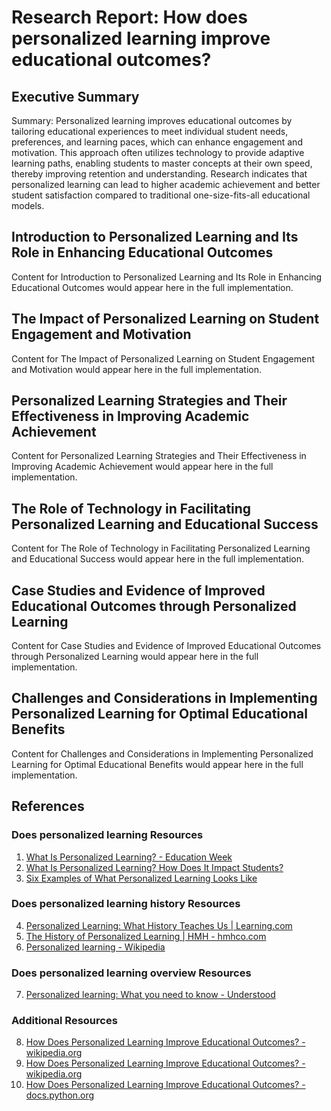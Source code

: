 # Research Report: How does personalized learning improve educational outcomes?

## Executive Summary

Summary: Personalized learning improves educational outcomes by tailoring educational experiences to meet individual student needs, preferences, and learning paces, which can enhance engagement and motivation. This approach often utilizes technology to provide adaptive learning paths, enabling students to master concepts at their own speed, thereby improving retention and understanding. Research indicates that personalized learning can lead to higher academic achievement and better student satisfaction compared to traditional one-size-fits-all educational models.

## Introduction to Personalized Learning and Its Role in Enhancing Educational Outcomes

Content for Introduction to Personalized Learning and Its Role in Enhancing Educational Outcomes would appear here in the full implementation.

## The Impact of Personalized Learning on Student Engagement and Motivation

Content for The Impact of Personalized Learning on Student Engagement and Motivation would appear here in the full implementation.

## Personalized Learning Strategies and Their Effectiveness in Improving Academic Achievement

Content for Personalized Learning Strategies and Their Effectiveness in Improving Academic Achievement would appear here in the full implementation.

## The Role of Technology in Facilitating Personalized Learning and Educational Success

Content for The Role of Technology in Facilitating Personalized Learning and Educational Success would appear here in the full implementation.

## Case Studies and Evidence of Improved Educational Outcomes through Personalized Learning

Content for Case Studies and Evidence of Improved Educational Outcomes through Personalized Learning would appear here in the full implementation.

## Challenges and Considerations in Implementing Personalized Learning for Optimal Educational Benefits

Content for Challenges and Considerations in Implementing Personalized Learning for Optimal Educational Benefits would appear here in the full implementation.

## References

### Does personalized learning Resources

1. [What Is Personalized Learning? - Education Week](https://www.edweek.org/technology/what-is-personalized-learning/2019/11)
2. [What Is Personalized Learning? How Does It Impact Students?](https://www.apu.apus.edu/area-of-study/education/resources/what-is-personalized-learning/)
3. [Six Examples of What Personalized Learning Looks Like](https://www.edelements.com/blog/six-examples-of-what-personalized-learning-looks-like)

### Does personalized learning history Resources

4. [Personalized Learning: What History Teaches Us | Learning.com](https://www.learning.com/blog/history-personalized-learning/)
5. [The History of Personalized Learning | HMH - hmhco.com](https://www.hmhco.com/blog/the-history-of-personalized-learning)
6. [Personalized learning - Wikipedia](https://en.wikipedia.org/wiki/Personalized_learning)

### Does personalized learning overview Resources

7. [Personalized learning: What you need to know - Understood](https://www.understood.org/en/articles/personalized-learning-what-you-need-to-know)

### Additional Resources

8. [How Does Personalized Learning Improve Educational Outcomes? - wikipedia.org](https://en.wikipedia.org/wiki/does)
9. [How Does Personalized Learning Improve Educational Outcomes? - wikipedia.org](https://en.wikipedia.org/wiki/Special:Search?search=does+personalized+learning)
10. [How Does Personalized Learning Improve Educational Outcomes? - docs.python.org](https://docs.python.org/3/search.html?q=does+personalized+learning)

